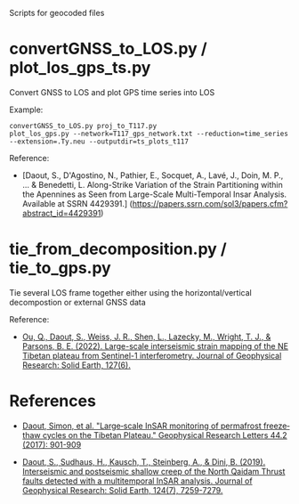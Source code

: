 Scripts for geocoded files

convertGNSS\_to\_LOS.py / plot\_los\_gps\_ts.py
============

Convert GNSS to LOS and plot GPS time series into LOS 

Example:
```
convertGNSS_to_LOS.py proj_to_T117.py
plot_los_gps.py --network=T117_gps_network.txt --reduction=time_series --extension=.Ty.neu --outputdir=ts_plots_t117
```

Reference:
* [Daout, S., D'Agostino, N., Pathier, E., Socquet, A., Lavé, J., Doin, M. P., ... & Benedetti, L. Along-Strike Variation of the Strain Partitioning within the Apennines as Seen from Large-Scale Multi-Temporal Insar Analysis. Available at SSRN 4429391.] (https://papers.ssrn.com/sol3/papers.cfm?abstract_id=4429391)


tie\_from\_decomposition.py / tie\_to\_gps.py
============

Tie several LOS frame together either using the horizontal/vertical decompostion or external GNSS data

Reference:
* [Ou, Q., Daout, S., Weiss, J. R., Shen, L., Lazecky, M., Wright, T. J., & Parsons, B. E. (2022). Large-scale interseismic strain mapping of the NE Tibetan plateau from Sentinel-1 interferometry. Journal of Geophysical Research: Solid Earth, 127(6).](https://eprints.whiterose.ac.uk/187293/)


 References
============

* [Daout, Simon, et al. "Large‐scale InSAR monitoring of permafrost freeze‐thaw cycles on the Tibetan Plateau." Geophysical Research Letters 44.2 (2017): 901-909](https://agupubs.onlinelibrary.wiley.com/doi/abs/10.1002/2016GL070781)

* [Daout, S., Sudhaus, H., Kausch, T., Steinberg, A., & Dini, B. (2019). Interseismic and postseismic shallow creep of the North Qaidam Thrust faults detected with a multitemporal InSAR analysis. Journal of Geophysical Research: Solid Earth, 124(7), 7259-7279.](https://agupubs.onlinelibrary.wiley.com/doi/full/10.1029/2019JB017692)



